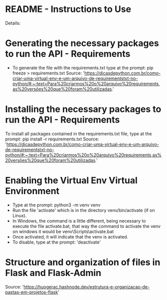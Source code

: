 # README - Instructions to Use

Details:
# **Generating the necessary packages to run the API - Requirements**
- To generate the file with the requirements.txt type at the prompt: pip freeze > requirements.txt
Source: 'https://dicasdepython.com.br/como-criar-uma-virtual-env-e-um-arquivo-de-requirementstxt-no-python/#:~:text=Para%20criarmos%20o%20arquivo%20requirements,as%20versões%20que%20foram%20utilizadas.'

# **Installing the necessary packages to run the API - Requirements**
To install all packages contained in the requirements.txt file, type at the prompt: pip install -r requirements.txt
Source: 'https://dicasdepython.com.br/como-criar-uma-virtual-env-e-um-arquivo-de-requirementstxt-no-python/#:~:text=Para%20criarmos%20o%20arquivo%20requirements,as%20versões%20que%20foram%20utilizadas.'

# **Enabling the Virtual Env Virtual Environment**
- Type at the prompt: python3 -m venv venv
- Run the file 'activate' which is in the directory venv/bin/activate (if on Linux).
- In Windows, the command is a little different, being necessary to execute the file activate.bat, that way the command to activate the venv on windows it would be venv\Scripts\activate.bat
- Once activated, it will indicate that the venv is activated.
- To disable, type at the prompt: 'deactivate'

# **Structure and organization of files in Flask and Flask-Admin**
Source: 'https://huogerac.hashnode.dev/estrutura-e-organizacao-de-pastas-em-projetos-flask'

